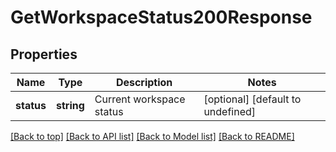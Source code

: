 # GetWorkspaceStatus200Response

## Properties

|Name | Type | Description | Notes|
|------------ | ------------- | ------------- | -------------|
|**status** | **string** | Current workspace status | [optional] [default to undefined]|




[[Back to top]](#) [[Back to API list]](../../README.md#documentation-for-api-endpoints) [[Back to Model list]](../../README.md#documentation-for-models) [[Back to README]](../../README.md)
